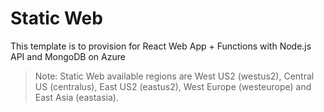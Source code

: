 # Static Web
This template is to provision for React Web App + Functions with Node.js API and MongoDB on Azure

>Note: Static Web available regions are West US2 (westus2), Central US (centralus), East US2 (eastus2), West Europe (westeurope) and East Asia (eastasia).